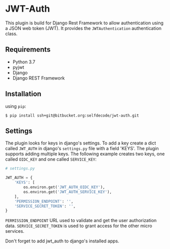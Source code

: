# JWT-Auth

This plugin is build for Django Rest Framework to allow authentication using a
JSON web token (JWT). It provides the `JWTAuthentication` authentication class.

## Requirements

- Python 3.7
- pyjwt
- Django
- Django REST Framework


## Installation

using `pip`:
```
$ pip install ssh+git@bitbucket.org:selfdecode/jwt-auth.git
```

## Settings

The plugin looks for keys in django's settings.
To add a key create a dict called `JWT_AUTH` in django's `settings.py` file
with a field 'KEYS'. The plugin supports adding multiple keys. The following 
example creates two keys, one called `OIDC_KEY` and one called `SERVICE_KEY`:

```python
# settings.py

JWT_AUTH = {
    'KEYS': [
        os.environ.get('JWT_AUTH_OIDC_KEY'),
        os.environ.get('JWT_AUTH_SERVICE_KEY'),
    ],
    'PERMISSION_ENDPOINT': '',
    'SERVICE_SECRET_TOKEN': '',
}
```

`PERMISSION_ENDPOINT` URL used to validate and get the user authorization data.
`SERVICE_SECRET_TOKEN` is used to grant access for the other micro services.

Don't forget to add jwt_auth to django's installed apps.
